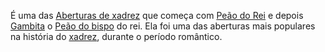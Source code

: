 É uma das [Aberturas de xadrez](index/Aberturas%20de%20xadrez.md) que começa com [Peão do Rei](_insight/Peão%20do%20Rei.md) e depois [Gambita](src/2024/07/01/2024-07-01-Gambito.md) o [Peão do bispo](_insight/Peão%20do%20bispo.md) do rei. Ela foi uma das aberturas mais populares na história do [xadrez](index/Xadrez.md), durante o período romântico.